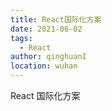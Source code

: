 ```yaml
---
title: React国际化方案
date: 2021-06-02
tags:
  - React
author: qinghuanI
location: wuhan
---
```


React 国际化方案
